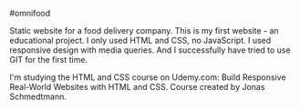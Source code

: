 #omnifood

Static website for a food delivery company. This is my first website - an educational project.  I only used HTML and CSS, no JavaScript. I used responsive design with media queries. And I successfully have tried to use GIT for the first time.

I'm studying the HTML and CSS course on Udemy.com: Build Responsive Real-World Websites with HTML and CSS. Course created by Jonas Schmedtmann.
